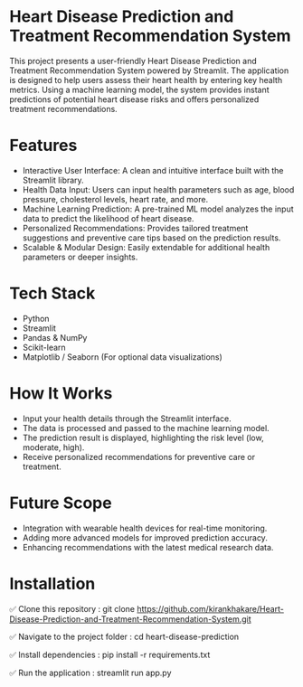 # Heart Disease Prediction and Treatment Recommendation System
This project presents a user-friendly Heart Disease Prediction and Treatment Recommendation System powered by Streamlit. The application is designed to help users assess their heart health by entering key health metrics. Using a machine learning model, the system provides instant predictions of potential heart disease risks and offers personalized treatment recommendations.

# Features
* Interactive User Interface: A clean and intuitive interface built with the Streamlit library.
* Health Data Input: Users can input health parameters such as age, blood pressure, cholesterol levels, heart rate, and more.
* Machine Learning Prediction: A pre-trained ML model analyzes the input data to predict the likelihood of heart disease.
* Personalized Recommendations: Provides tailored treatment suggestions and preventive care tips based on the prediction results.
* Scalable & Modular Design: Easily extendable for additional health parameters or deeper insights.
  
# Tech Stack
* Python
* Streamlit
* Pandas & NumPy
* Scikit-learn 
* Matplotlib / Seaborn (For optional data visualizations)
  
# How It Works
* Input your health details through the Streamlit interface.
* The data is processed and passed to the machine learning model.
* The prediction result is displayed, highlighting the risk level (low, moderate, high).
* Receive personalized recommendations for preventive care or treatment.
  
# Future Scope
* Integration with wearable health devices for real-time monitoring.
* Adding more advanced models for improved prediction accuracy.
* Enhancing recommendations with the latest medical research data.
  
# Installation
✅ Clone this repository :
git clone https://github.com/kirankhakare/Heart-Disease-Prediction-and-Treatment-Recommendation-System.git

✅ Navigate to the project folder :
cd heart-disease-prediction 

✅ Install dependencies :
pip install -r requirements.txt 

✅ Run the application :
streamlit run app.py  
